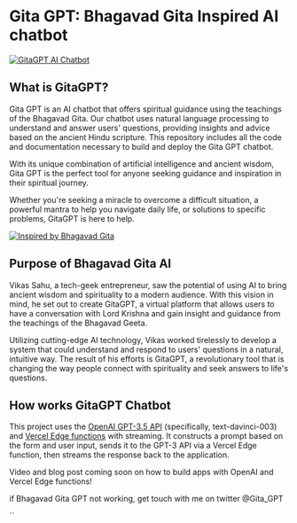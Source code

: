# Gita GPT: Bhagavad Gita Inspired AI chatbot

[![GitaGPT AI Chatbot](./public/Gitagpt.png)](https://www.gitagpt.in)


## What is GitaGPT?

Gita GPT is an AI chatbot that offers spiritual guidance using the teachings of the Bhagavad Gita. Our chatbot uses natural language processing to understand and answer users' questions, providing insights and advice based on the ancient Hindu scripture. This repository includes all the code and documentation necessary to build and deploy the Gita GPT chatbot.

With its unique combination of artificial intelligence and ancient wisdom, Gita GPT is the perfect tool for anyone seeking guidance and inspiration in their spiritual journey.

Whether you're seeking a miracle to overcome a difficult situation, a powerful mantra to help you navigate daily life, or solutions to specific problems, GitaGPT is here to help.

[![Inspired by Bhagavad Gita](./public/og-image.png)](https://www.gitagpt.in)

## Purpose of Bhagavad Gita AI

Vikas Sahu, a tech-geek entrepreneur, saw the potential of using AI to bring ancient wisdom and spirituality to a modern audience. With this vision in mind, he set out to create GitaGPT, a virtual platform that allows users to have a conversation with Lord Krishna and gain insight and guidance from the teachings of the Bhagavad Geeta.

Utilizing cutting-edge AI technology, Vikas worked tirelessly to develop a system that could understand and respond to users' questions in a natural, intuitive way. The result of his efforts is GitaGPT, a revolutionary tool that is changing the way people connect with spirituality and seek answers to life's questions.

## How works GitaGPT Chatbot

This project uses the [OpenAI GPT-3.5 API](https://openai.com/api/) (specifically, text-davinci-003) and [Vercel Edge functions](https://vercel.com/features/edge-functions) with streaming. It constructs a prompt based on the form and user input, sends it to the GPT-3 API via a Vercel Edge function, then streams the response back to the application.

Video and blog post coming soon on how to build apps with OpenAI and Vercel Edge functions!

if Bhagavad Gita GPT not working, get touch with me on twitter @Gita_GPT

``
